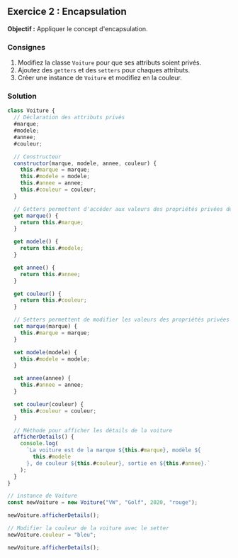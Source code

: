 ## Exercice 2 : Encapsulation

**Objectif :** Appliquer le concept d'encapsulation.

### Consignes

1. Modifiez la classe `Voiture` pour que ses attributs soient privés.
2. Ajoutez des `getters` et des `setters` pour chaques attributs.
3. Créer une instance de `Voiture` et modifiez en la couleur.

### Solution

```js
class Voiture {
  // Déclaration des attributs privés
  #marque;
  #modele;
  #annee;
  #couleur;

  // Constructeur
  constructor(marque, modele, annee, couleur) {
    this.#marque = marque;
    this.#modele = modele;
    this.#annee = annee;
    this.#couleur = couleur;
  }

  // Getters permettent d'accéder aux valeurs des propriétés privées de l'extérieur de la classe
  get marque() {
    return this.#marque;
  }

  get modele() {
    return this.#modele;
  }

  get annee() {
    return this.#annee;
  }

  get couleur() {
    return this.#couleur;
  }

  // Setters permettent de modifier les valeurs des propriétés privées
  set marque(marque) {
    this.#marque = marque;
  }

  set modele(modele) {
    this.#modele = modele;
  }

  set annee(annee) {
    this.#annee = annee;
  }

  set couleur(couleur) {
    this.#couleur = couleur;
  }

  // Méthode pour afficher les détails de la voiture
  afficherDetails() {
    console.log(
      `La voiture est de la marque ${this.#marque}, modèle ${
        this.#modele
      }, de couleur ${this.#couleur}, sortie en ${this.#annee}.`
    );
  }
}

// instance de Voiture
const newVoiture = new Voiture("VW", "Golf", 2020, "rouge");

newVoiture.afficherDetails();

// Modifier la couleur de la voiture avec le setter
newVoiture.couleur = "bleu";

newVoiture.afficherDetails();
```
